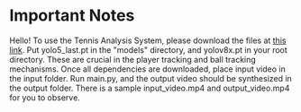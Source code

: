 # Important Notes
Hello! To use the Tennis Analysis System, please download the files at [this link](https://drive.google.com/drive/folders/1xQek12D9OyebA_BWbChYJGMl4YxTUj1Y?usp=drive_link).
Put yolo5_last.pt in the "models" directory, and yolov8x.pt in your root directory. These are crucial in the player tracking and ball tracking mechanisms.
Once all dependencies are downloaded, place input video in the input folder. Run main.py, and the output video should be synthesized in the output folder. There is a sample input_video.mp4 and output_video.mp4 for you to observe. 




